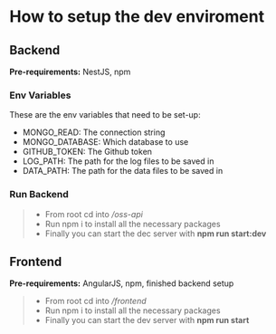 # How to setup the dev enviroment

## Backend

**Pre-requirements:** NestJS, npm

### Env Variables

These are the env variables that need to be set-up:
- MONGO_READ: The connection string
- MONGO_DATABASE: Which database to use
- GITHUB_TOKEN: The Github token 
- LOG_PATH: The path for the log files to be saved in
- DATA_PATH: The path for the data files to be saved in

### Run Backend

> - From root cd into */oss-api*</br>
> - Run npm i to install all the necessary packages
> - Finally you can start the dec server with **npm run start:dev**

## Frontend

**Pre-requirements:** AngularJS, npm, finished backend setup

> - From root cd into */frontend*</br>
> - Run npm i to install all the necessary packages</br>
> - Finally you can start the dev server with **npm run start**